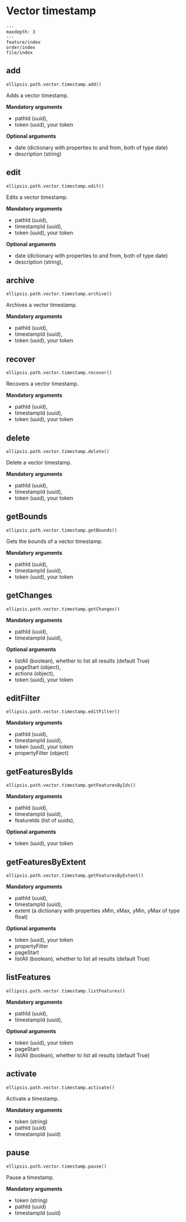 # Vector timestamp

```{toctree}
---
maxdepth: 3
---
feature/index
order/index
file/index
```

## add

    ellipsis.path.vector.timestamp.add()

Adds a vector timestamp.

**Mandatory arguments**

- pathId (uuid),
- token (uuid), your token

**Optional arguments**

- date (dictionary with properties to and from, both of type date)
- description (string)

## edit

    ellipsis.path.vector.timestamp.edit()

Edits a vector timestamp.

**Mandatory arguments**

- pathId (uuid),
- timestampId (uuid),
- token (uuid), your token

**Optional arguments**
- date (dictionary with properties to and from, both of type date)
- description (string),

## archive

    ellipsis.path.vector.timestamp.archive()

Archives a vector timestamp.

**Mandatory arguments**

- pathId (uuid),
- timestampId (uuid),
- token (uuid), your token

## recover

    ellipsis.path.vector.timestamp.recover()

Recovers a vector timestamp.

**Mandatory arguments**

- pathId (uuid),
- timestampId (uuid),
- token (uuid), your token

## delete

    ellipsis.path.vector.timestamp.delete()

Delete a vector timestamp.

**Mandatory arguments**

- pathId (uuid),
- timestampId (uuid),
- token (uuid), your token

## getBounds

    ellipsis.path.vector.timestamp.getBounds()

Gets the bounds of a vector timestamp.

**Mandatory arguments**

- pathId (uuid),
- timestampId (uuid),
- token (uuid), your token

## getChanges

    ellipsis.path.vector.timestamp.getChanges()

**Mandatory arguments**

- pathId (uuid),
- timestampId (uuid),

**Optional arguments**

- listAll (boolean), whether to list all results (default True)
- pageStart (object),
- actions (object),
- token (uuid), your token

## editFilter

    ellipsis.path.vector.timestamp.editFilter()

**Mandatory arguments**

- pathId (uuid),
- timestampId (uuid),
- token (uuid), your token
- propertyFilter (object)

## getFeaturesByIds

    ellipsis.path.vector.timestamp.getFeaturesByIds()

**Mandatory arguments**

- pathId (uuid),
- timestampId (uuid),
- featureIds (list of uuids),

**Optional arguments**

- token (uuid), your token

## getFeaturesByExtent

    ellipsis.path.vector.timestamp.getFeaturesByExtent()

**Mandatory arguments**

- pathId (uuid),
- timestampId (uuid),
- extent (a dictionary with properties xMin, xMax, yMin, yMax of type float)

**Optional arguments**

- token (uuid), your token
- propertyFilter
- pageStart
- listAll (boolean), whether to list all results (default True)

## listFeatures

    ellipsis.path.vector.timestamp.listFeatures()

**Mandatory arguments**

- pathId (uuid),
- timestampId (uuid),

**Optional arguments**

- token (uuid), your token
- pageStart
- listAll (boolean), whether to list all results (default True)


## activate

    ellipsis.path.vector.timestamp.activate()

Activate a timestamp.

**Mandatory arguments**

- token (string)
- pathId (uuid)
- timestampId (uuid)

## pause

    ellipsis.path.vector.timestamp.pause()

Pause a timestamp.

**Mandatory arguments**

- token (string)
- pathId (uuid)
- timestampId (uuid)

